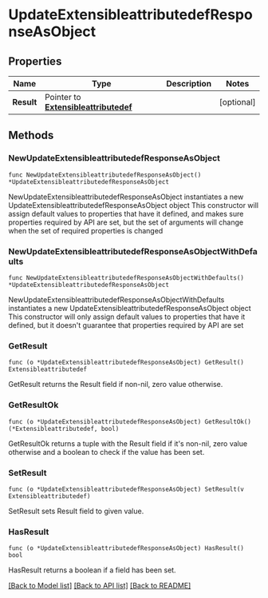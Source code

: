 # UpdateExtensibleattributedefResponseAsObject

## Properties

Name | Type | Description | Notes
------------ | ------------- | ------------- | -------------
**Result** | Pointer to [**Extensibleattributedef**](Extensibleattributedef.md) |  | [optional] 

## Methods

### NewUpdateExtensibleattributedefResponseAsObject

`func NewUpdateExtensibleattributedefResponseAsObject() *UpdateExtensibleattributedefResponseAsObject`

NewUpdateExtensibleattributedefResponseAsObject instantiates a new UpdateExtensibleattributedefResponseAsObject object
This constructor will assign default values to properties that have it defined,
and makes sure properties required by API are set, but the set of arguments
will change when the set of required properties is changed

### NewUpdateExtensibleattributedefResponseAsObjectWithDefaults

`func NewUpdateExtensibleattributedefResponseAsObjectWithDefaults() *UpdateExtensibleattributedefResponseAsObject`

NewUpdateExtensibleattributedefResponseAsObjectWithDefaults instantiates a new UpdateExtensibleattributedefResponseAsObject object
This constructor will only assign default values to properties that have it defined,
but it doesn't guarantee that properties required by API are set

### GetResult

`func (o *UpdateExtensibleattributedefResponseAsObject) GetResult() Extensibleattributedef`

GetResult returns the Result field if non-nil, zero value otherwise.

### GetResultOk

`func (o *UpdateExtensibleattributedefResponseAsObject) GetResultOk() (*Extensibleattributedef, bool)`

GetResultOk returns a tuple with the Result field if it's non-nil, zero value otherwise
and a boolean to check if the value has been set.

### SetResult

`func (o *UpdateExtensibleattributedefResponseAsObject) SetResult(v Extensibleattributedef)`

SetResult sets Result field to given value.

### HasResult

`func (o *UpdateExtensibleattributedefResponseAsObject) HasResult() bool`

HasResult returns a boolean if a field has been set.


[[Back to Model list]](../README.md#documentation-for-models) [[Back to API list]](../README.md#documentation-for-api-endpoints) [[Back to README]](../README.md)


